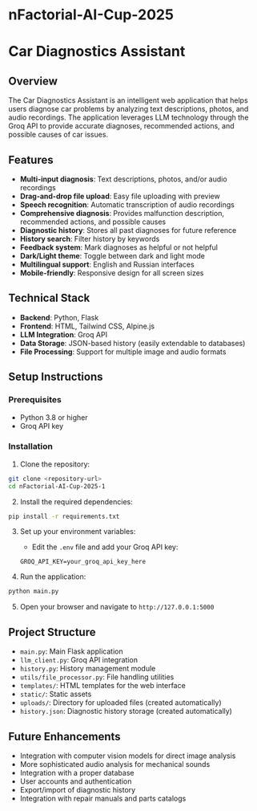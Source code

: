 # nFactorial-AI-Cup-2025
# Car Diagnostics Assistant

## Overview
The Car Diagnostics Assistant is an intelligent web application that helps users diagnose car problems by analyzing text descriptions, photos, and audio recordings. The application leverages LLM technology through the Groq API to provide accurate diagnoses, recommended actions, and possible causes of car issues.

## Features
- **Multi-input diagnosis**: Text descriptions, photos, and/or audio recordings
- **Drag-and-drop file upload**: Easy file uploading with preview
- **Speech recognition**: Automatic transcription of audio recordings
- **Comprehensive diagnosis**: Provides malfunction description, recommended actions, and possible causes
- **Diagnostic history**: Stores all past diagnoses for future reference
- **History search**: Filter history by keywords
- **Feedback system**: Mark diagnoses as helpful or not helpful
- **Dark/Light theme**: Toggle between dark and light mode
- **Multilingual support**: English and Russian interfaces
- **Mobile-friendly**: Responsive design for all screen sizes

## Technical Stack
- **Backend**: Python, Flask
- **Frontend**: HTML, Tailwind CSS, Alpine.js
- **LLM Integration**: Groq API
- **Data Storage**: JSON-based history (easily extendable to databases)
- **File Processing**: Support for multiple image and audio formats

## Setup Instructions

### Prerequisites
- Python 3.8 or higher
- Groq API key

### Installation

1. Clone the repository:
```bash
git clone <repository-url>
cd nFactorial-AI-Cup-2025-1
```

2. Install the required dependencies:
```bash
pip install -r requirements.txt
```

3. Set up your environment variables:
   - Edit the `.env` file and add your Groq API key:
   ```
   GROQ_API_KEY=your_groq_api_key_here
   ```

4. Run the application:
```bash
python main.py
```

5. Open your browser and navigate to `http://127.0.0.1:5000`

## Project Structure
- `main.py`: Main Flask application
- `llm_client.py`: Groq API integration
- `history.py`: History management module
- `utils/file_processor.py`: File handling utilities
- `templates/`: HTML templates for the web interface
- `static/`: Static assets
- `uploads/`: Directory for uploaded files (created automatically)
- `history.json`: Diagnostic history storage (created automatically)

## Future Enhancements
- Integration with computer vision models for direct image analysis
- More sophisticated audio analysis for mechanical sounds
- Integration with a proper database
- User accounts and authentication
- Export/import of diagnostic history
- Integration with repair manuals and parts catalogs
